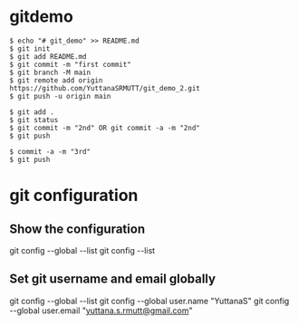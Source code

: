 # gitdemo

```
$ echo "# git_demo" >> README.md
$ git init
$ git add README.md
$ git commit -m "first commit"
$ git branch -M main
$ git remote add origin https://github.com/YuttanaSRMUTT/git_demo_2.git
$ git push -u origin main
```
```
$ git add .
$ git status
$ git commit -m "2nd" OR git commit -a -m "2nd"
$ git push 
```

```
$ commit -a -m "3rd"
$ git push 
```



# git configuration

## Show the configuration
git config --global --list
git config --list

## Set git username and email globally
git config --global --list
git config --global user.name "YuttanaS"
git config --global user.email "yuttana.s.rmutt@gmail.com"



